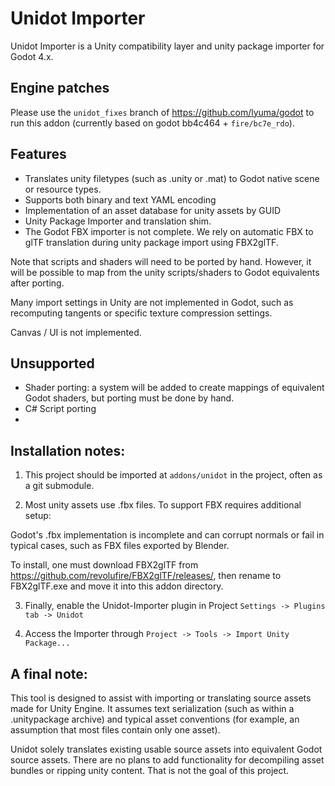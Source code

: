 # Unidot Importer

Unidot Importer is a Unity compatibility layer and unity package importer for Godot 4.x.

## Engine patches

Please use the `unidot_fixes` branch of https://github.com/lyuma/godot to run this addon (currently based on godot bb4c464 + `fire/bc7e_rdo`).

## Features

- Translates unity filetypes (such as .unity or .mat) to Godot native scene or resource types.
- Supports both binary and text YAML encoding
- Implementation of an asset database for unity assets by GUID
- Unity Package Importer and translation shim.
- The Godot FBX importer is not complete. We rely on automatic FBX to glTF translation during unity package import using FBX2glTF.

Note that scripts and shaders will need to be ported by hand. However, it will be possible to map from the unity scripts/shaders to Godot equivalents after porting.

Many import settings in Unity are not implemented in Godot, such as recomputing tangents or specific texture compression settings.

Canvas / UI is not implemented.

## Unsupported

- Shader porting: a system will be added to create mappings of equivalent Godot shaders, but porting must be done by hand.
- C# Script porting
- 

## Installation notes:

1. This project should be imported at `addons/unidot` in the project, often as a git submodule.

2. Most unity assets use .fbx files. To support FBX requires additional setup:

  Godot's .fbx implementation is incomplete and can corrupt normals or fail in typical cases, such as FBX files exported by Blender.

  To install, one must download FBX2glTF from https://github.com/revolufire/FBX2glTF/releases/, then rename to FBX2glTF.exe and move it into this addon directory.

3. Finally, enable the Unidot-Importer plugin in Project `Settings -> Plugins tab -> Unidot`

4. Access the Importer through `Project -> Tools -> Import Unity Package...`

## A final note:

This tool is designed to assist with importing or translating source assets made for Unity Engine. It assumes text serialization (such as within a .unitypackage archive) and typical asset conventions (for example, an assumption that most files contain only one asset).

Unidot solely translates existing usable source assets into equivalent Godot source assets. There are no plans to add functionality for decompiling asset bundles or ripping unity content. That is not the goal of this project.
